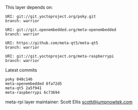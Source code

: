 This layer depends on:

    URI: git://git.yoctoproject.org/poky.git
    branch: warrior

    URI: git://git.openembedded.org/meta-openembedded
    branch: warrior

    URI: https://github.com/meta-qt5/meta-qt5
    branch: warrior

    URI: git://git.yoctoproject.org/meta-raspberrypi
    branch: warrior

Latest commits

    poky 048c146
    meta-openembedded 6fa72d5
    meta-qt5 2a5f941
    meta-raspberrypi 6c73694

meta-rpi layer maintainer: Scott Ellis <scott@jumpnowtek.com>
